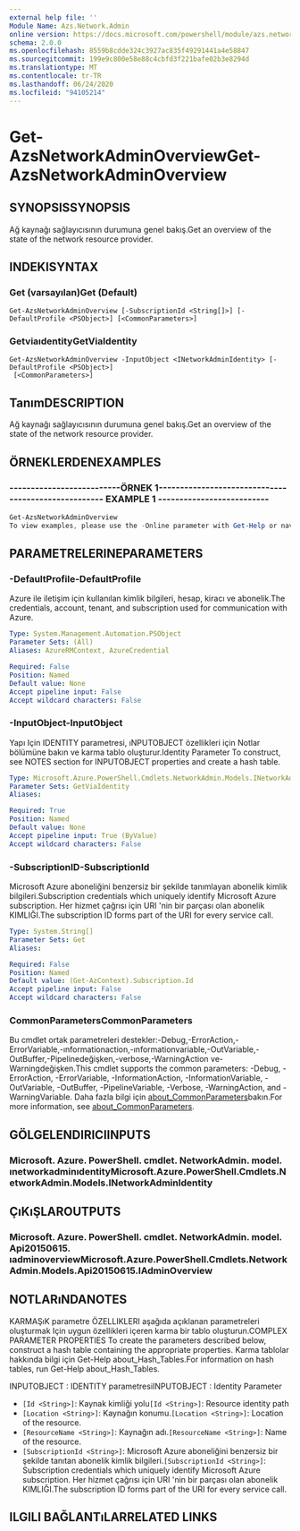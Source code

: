 ```yaml
---
external help file: ''
Module Name: Azs.Network.Admin
online version: https://docs.microsoft.com/powershell/module/azs.network.admin/get-azsnetworkadminoverview
schema: 2.0.0
ms.openlocfilehash: 8559b8cdde324c3927ac835f49291441a4e58847
ms.sourcegitcommit: 199e9c800e58e88c4cbfd3f221bafe02b3e8294d
ms.translationtype: MT
ms.contentlocale: tr-TR
ms.lasthandoff: 06/24/2020
ms.locfileid: "94105214"
---
```

# <span data-ttu-id="45c5b-101">Get-AzsNetworkAdminOverview</span><span class="sxs-lookup"><span data-stu-id="45c5b-101">Get-AzsNetworkAdminOverview</span></span>

## <span data-ttu-id="45c5b-102">SYNOPSIS</span><span class="sxs-lookup"><span data-stu-id="45c5b-102">SYNOPSIS</span></span>
<span data-ttu-id="45c5b-103">Ağ kaynağı sağlayıcısının durumuna genel bakış.</span><span class="sxs-lookup"><span data-stu-id="45c5b-103">Get an overview of the state of the network resource provider.</span></span>

## <span data-ttu-id="45c5b-104">INDEKI</span><span class="sxs-lookup"><span data-stu-id="45c5b-104">SYNTAX</span></span>

### <span data-ttu-id="45c5b-105">Get (varsayılan)</span><span class="sxs-lookup"><span data-stu-id="45c5b-105">Get (Default)</span></span>
```
Get-AzsNetworkAdminOverview [-SubscriptionId <String[]>] [-DefaultProfile <PSObject>] [<CommonParameters>]
```

### <span data-ttu-id="45c5b-106">Getviaıdentity</span><span class="sxs-lookup"><span data-stu-id="45c5b-106">GetViaIdentity</span></span>
```
Get-AzsNetworkAdminOverview -InputObject <INetworkAdminIdentity> [-DefaultProfile <PSObject>]
 [<CommonParameters>]
```

## <span data-ttu-id="45c5b-107">Tanım</span><span class="sxs-lookup"><span data-stu-id="45c5b-107">DESCRIPTION</span></span>
<span data-ttu-id="45c5b-108">Ağ kaynağı sağlayıcısının durumuna genel bakış.</span><span class="sxs-lookup"><span data-stu-id="45c5b-108">Get an overview of the state of the network resource provider.</span></span>

## <span data-ttu-id="45c5b-109">ÖRNEKLERDEN</span><span class="sxs-lookup"><span data-stu-id="45c5b-109">EXAMPLES</span></span>

### <span data-ttu-id="45c5b-110">--------------------------ÖRNEK 1--------------------------</span><span class="sxs-lookup"><span data-stu-id="45c5b-110">-------------------------- EXAMPLE 1 --------------------------</span></span>
```powershell
Get-AzsNetworkAdminOverview
To view examples, please use the -Online parameter with Get-Help or navigate to: https://docs.microsoft.com/powershell/module/azs.network.admin/get-azsnetworkadminoverview
```



## <span data-ttu-id="45c5b-111">PARAMETRELERINE</span><span class="sxs-lookup"><span data-stu-id="45c5b-111">PARAMETERS</span></span>

### <span data-ttu-id="45c5b-112">-DefaultProfile</span><span class="sxs-lookup"><span data-stu-id="45c5b-112">-DefaultProfile</span></span>
<span data-ttu-id="45c5b-113">Azure ile iletişim için kullanılan kimlik bilgileri, hesap, kiracı ve abonelik.</span><span class="sxs-lookup"><span data-stu-id="45c5b-113">The credentials, account, tenant, and subscription used for communication with Azure.</span></span>

```yaml
Type: System.Management.Automation.PSObject
Parameter Sets: (All)
Aliases: AzureRMContext, AzureCredential

Required: False
Position: Named
Default value: None
Accept pipeline input: False
Accept wildcard characters: False

```

### <span data-ttu-id="45c5b-114">-InputObject</span><span class="sxs-lookup"><span data-stu-id="45c5b-114">-InputObject</span></span>
<span data-ttu-id="45c5b-115">Yapı Için IDENTITY parametresi, ıNPUTOBJECT özellikleri için Notlar bölümüne bakın ve karma tablo oluşturur.</span><span class="sxs-lookup"><span data-stu-id="45c5b-115">Identity Parameter To construct, see NOTES section for INPUTOBJECT properties and create a hash table.</span></span>

```yaml
Type: Microsoft.Azure.PowerShell.Cmdlets.NetworkAdmin.Models.INetworkAdminIdentity
Parameter Sets: GetViaIdentity
Aliases:

Required: True
Position: Named
Default value: None
Accept pipeline input: True (ByValue)
Accept wildcard characters: False

```

### <span data-ttu-id="45c5b-116">-SubscriptionID</span><span class="sxs-lookup"><span data-stu-id="45c5b-116">-SubscriptionId</span></span>
<span data-ttu-id="45c5b-117">Microsoft Azure aboneliğini benzersiz bir şekilde tanımlayan abonelik kimlik bilgileri.</span><span class="sxs-lookup"><span data-stu-id="45c5b-117">Subscription credentials which uniquely identify Microsoft Azure subscription.</span></span>
<span data-ttu-id="45c5b-118">Her hizmet çağrısı için URI 'nin bir parçası olan abonelik KIMLIĞI.</span><span class="sxs-lookup"><span data-stu-id="45c5b-118">The subscription ID forms part of the URI for every service call.</span></span>

```yaml
Type: System.String[]
Parameter Sets: Get
Aliases:

Required: False
Position: Named
Default value: (Get-AzContext).Subscription.Id
Accept pipeline input: False
Accept wildcard characters: False

```

### <span data-ttu-id="45c5b-119">CommonParameters</span><span class="sxs-lookup"><span data-stu-id="45c5b-119">CommonParameters</span></span>
<span data-ttu-id="45c5b-120">Bu cmdlet ortak parametreleri destekler:-Debug,-ErrorAction,-ErrorVariable,-ınformationaction,-ınformationvariable,-OutVariable,-OutBuffer,-Pipelinedeğişken,-verbose,-WarningAction ve-Warningdeğişken.</span><span class="sxs-lookup"><span data-stu-id="45c5b-120">This cmdlet supports the common parameters: -Debug, -ErrorAction, -ErrorVariable, -InformationAction, -InformationVariable, -OutVariable, -OutBuffer, -PipelineVariable, -Verbose, -WarningAction, and -WarningVariable.</span></span> <span data-ttu-id="45c5b-121">Daha fazla bilgi için [about_CommonParameters](http://go.microsoft.com/fwlink/?LinkID=113216)bakın.</span><span class="sxs-lookup"><span data-stu-id="45c5b-121">For more information, see [about_CommonParameters](http://go.microsoft.com/fwlink/?LinkID=113216).</span></span>

## <span data-ttu-id="45c5b-122">GÖLGELENDIRICI</span><span class="sxs-lookup"><span data-stu-id="45c5b-122">INPUTS</span></span>

### <span data-ttu-id="45c5b-123">Microsoft. Azure. PowerShell. cmdlet. NetworkAdmin. model. ınetworkadminıdentity</span><span class="sxs-lookup"><span data-stu-id="45c5b-123">Microsoft.Azure.PowerShell.Cmdlets.NetworkAdmin.Models.INetworkAdminIdentity</span></span>

## <span data-ttu-id="45c5b-124">ÇıKıŞLAR</span><span class="sxs-lookup"><span data-stu-id="45c5b-124">OUTPUTS</span></span>

### <span data-ttu-id="45c5b-125">Microsoft. Azure. PowerShell. cmdlet. NetworkAdmin. model. Api20150615. ıadminoverview</span><span class="sxs-lookup"><span data-stu-id="45c5b-125">Microsoft.Azure.PowerShell.Cmdlets.NetworkAdmin.Models.Api20150615.IAdminOverview</span></span>



## <span data-ttu-id="45c5b-126">NOTLARıNDA</span><span class="sxs-lookup"><span data-stu-id="45c5b-126">NOTES</span></span>

<span data-ttu-id="45c5b-127">KARMAŞıK parametre ÖZELLIKLERI aşağıda açıklanan parametreleri oluşturmak Için uygun özellikleri içeren karma bir tablo oluşturun.</span><span class="sxs-lookup"><span data-stu-id="45c5b-127">COMPLEX PARAMETER PROPERTIES To create the parameters described below, construct a hash table containing the appropriate properties.</span></span> <span data-ttu-id="45c5b-128">Karma tablolar hakkında bilgi için Get-Help about_Hash_Tables.</span><span class="sxs-lookup"><span data-stu-id="45c5b-128">For information on hash tables, run Get-Help about_Hash_Tables.</span></span>

<span data-ttu-id="45c5b-129">INPUTOBJECT <INetworkAdminIdentity> : IDENTITY parametresi</span><span class="sxs-lookup"><span data-stu-id="45c5b-129">INPUTOBJECT <INetworkAdminIdentity>: Identity Parameter</span></span>
  - <span data-ttu-id="45c5b-130">`[Id <String>]`: Kaynak kimliği yolu</span><span class="sxs-lookup"><span data-stu-id="45c5b-130">`[Id <String>]`: Resource identity path</span></span>
  - <span data-ttu-id="45c5b-131">`[Location <String>]`: Kaynağın konumu.</span><span class="sxs-lookup"><span data-stu-id="45c5b-131">`[Location <String>]`: Location of the resource.</span></span>
  - <span data-ttu-id="45c5b-132">`[ResourceName <String>]`: Kaynağın adı.</span><span class="sxs-lookup"><span data-stu-id="45c5b-132">`[ResourceName <String>]`: Name of the resource.</span></span>
  - <span data-ttu-id="45c5b-133">`[SubscriptionId <String>]`: Microsoft Azure aboneliğini benzersiz bir şekilde tanıtan abonelik kimlik bilgileri.</span><span class="sxs-lookup"><span data-stu-id="45c5b-133">`[SubscriptionId <String>]`: Subscription credentials which uniquely identify Microsoft Azure subscription.</span></span> <span data-ttu-id="45c5b-134">Her hizmet çağrısı için URI 'nin bir parçası olan abonelik KIMLIĞI.</span><span class="sxs-lookup"><span data-stu-id="45c5b-134">The subscription ID forms part of the URI for every service call.</span></span>

## <span data-ttu-id="45c5b-135">ILGILI BAĞLANTıLAR</span><span class="sxs-lookup"><span data-stu-id="45c5b-135">RELATED LINKS</span></span>

